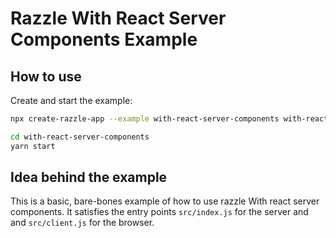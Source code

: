 # Razzle With React Server Components Example

## How to use

<!-- START install generated instructions please keep comment here to allow auto update -->
<!-- DON'T EDIT THIS SECTION, INSTEAD RE-RUN yarn update-examples TO UPDATE -->Create and start the example:

```bash
npx create-razzle-app --example with-react-server-components with-react-server-components

cd with-react-server-components
yarn start
```
<!-- END install generated instructions please keep comment here to allow auto update -->


## Idea behind the example
This is a basic, bare-bones example of how to use razzle With react server components. It satisfies the entry points
`src/index.js` for the server and and `src/client.js` for the browser.
